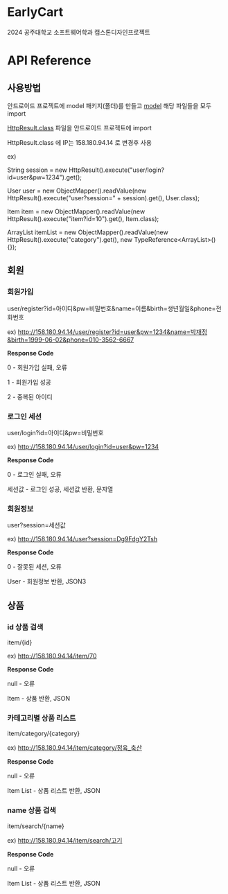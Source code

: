 # EarlyCart
2024 공주대학교 소프트웨어학과 캡스톤디자인프로젝트

# API Reference

## 사용방법
안드로이드 프로젝트에 model 패키지(폴더)를 만들고 [model](https://github.com/jaypark9490/EarlyCart/tree/main/src/main/java/server/earlycart/model) 해당 파일들을 모두 import

[HttpResult.class]() 파일을 안드로이드 프로젝트에 import

HttpResult.class 에 IP는 158.180.94.14 로 변경후 사용

ex)

String session = new HttpResult().execute("user/login?id=user&pw=1234").get();

User user = new ObjectMapper().readValue(new HttpResult().execute("user?session=" + session).get(), User.class);

Item item = new ObjectMapper().readValue(new HttpResult().execute("item?id=10").get(), Item.class);

ArrayList<Item> itemList = new ObjectMapper().readValue(new HttpResult().execute("category").get(), new TypeReference<ArrayList<Item>>() {});


## 회원
### 회원가입

user/register?id=아이디&pw=비밀번호&name=이름&birth=생년월일&phone=전화번호

ex) http://158.180.94.14/user/register?id=user&pw=1234&name=박재정&birth=1999-06-02&phone=010-3562-6667

**Response Code**

0 - 회원가입 실패, 오류

1 - 회원가입 성공

2 - 중복된 아이디

### 로그인 세션
user/login?id=아이디&pw=비밀번호

ex) http://158.180.94.14/user/login?id=user&pw=1234

**Response Code**

0 - 로그인 실패, 오류

세션값 - 로그인 성공, 세션값 반환, 문자열

### 회원정보
user?session=세션값

ex) http://158.180.94.14/user?session=Dg9FdgY2Tsh

**Response Code**

0 - 잘못된 세션, 오류

User - 회원정보 반환, JSON3

## 상품
### id 상품 검색

item/{id}

ex) http://158.180.94.14/item/70

**Response Code**

null - 오류

Item - 상품 반환, JSON

### 카테고리별 상품 리스트

item/category/{category}

ex) http://158.180.94.14/item/category/정육_축산

**Response Code**

null - 오류

Item List - 상품 리스트 반환, JSON

### name 상품 검색

item/search/{name}

ex) http://158.180.94.14/item/search/고기

**Response Code**

null - 오류

Item List - 상품 리스트 반환, JSON